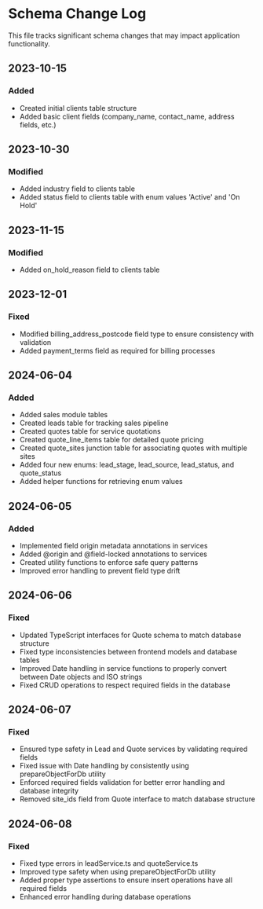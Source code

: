 
# Schema Change Log

This file tracks significant schema changes that may impact application functionality.

## 2023-10-15

### Added
- Created initial clients table structure
- Added basic client fields (company_name, contact_name, address fields, etc.)

## 2023-10-30 

### Modified
- Added industry field to clients table
- Added status field to clients table with enum values 'Active' and 'On Hold'

## 2023-11-15

### Modified
- Added on_hold_reason field to clients table

## 2023-12-01

### Fixed
- Modified billing_address_postcode field type to ensure consistency with validation
- Added payment_terms field as required for billing processes

## 2024-06-04

### Added
- Added sales module tables
- Created leads table for tracking sales pipeline
- Created quotes table for service quotations
- Created quote_line_items table for detailed quote pricing
- Created quote_sites junction table for associating quotes with multiple sites
- Added four new enums: lead_stage, lead_source, lead_status, and quote_status
- Added helper functions for retrieving enum values

## 2024-06-05

### Added
- Implemented field origin metadata annotations in services
- Added @origin and @field-locked annotations to services
- Created utility functions to enforce safe query patterns
- Improved error handling to prevent field type drift

## 2024-06-06

### Fixed
- Updated TypeScript interfaces for Quote schema to match database structure
- Fixed type inconsistencies between frontend models and database tables
- Improved Date handling in service functions to properly convert between Date objects and ISO strings
- Fixed CRUD operations to respect required fields in the database

## 2024-06-07

### Fixed
- Ensured type safety in Lead and Quote services by validating required fields
- Fixed issue with Date handling by consistently using prepareObjectForDb utility
- Enforced required fields validation for better error handling and database integrity
- Removed site_ids field from Quote interface to match database structure

## 2024-06-08

### Fixed
- Fixed type errors in leadService.ts and quoteService.ts
- Improved type safety when using prepareObjectForDb utility
- Added proper type assertions to ensure insert operations have all required fields
- Enhanced error handling during database operations
